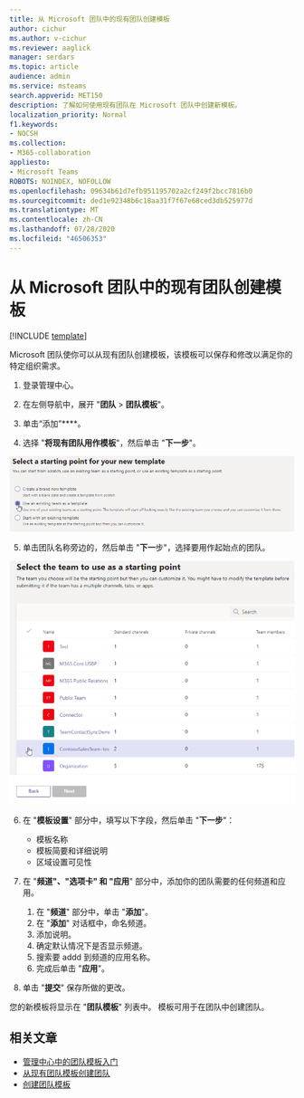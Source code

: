 ```yaml
---
title: 从 Microsoft 团队中的现有团队创建模板
author: cichur
ms.author: v-cichur
ms.reviewer: aaglick
manager: serdars
ms.topic: article
audience: admin
ms.service: msteams
search.appverid: MET150
description: 了解如何使用现有团队在 Microsoft 团队中创建新模板。
localization_priority: Normal
f1.keywords:
- NOCSH
ms.collection:
- M365-collaboration
appliesto:
- Microsoft Teams
ROBOTS: NOINDEX, NOFOLLOW
ms.openlocfilehash: 09634b61d7efb951195702a2cf249f2bcc7816b0
ms.sourcegitcommit: ded1e92348b6c18aa31f7f67e68ced3db525977d
ms.translationtype: MT
ms.contentlocale: zh-CN
ms.lasthandoff: 07/28/2020
ms.locfileid: "46506353"
---
```

# <a name="create-a-template-from-an-existing-team-in-microsoft-teams"></a>从 Microsoft 团队中的现有团队创建模板

[!INCLUDE [template](includes/preview-feature.md)]

Microsoft 团队使你可以从现有团队创建模板，该模板可以保存和修改以满足你的特定组织需求。

1. 登录管理中心。

2. 在左侧导航中，展开 "**团队**  >  **团队模板**"。

3. 单击“添加”****。

4. 选择 "**将现有团队用作模板**"，然后单击 "**下一步**"。

 ![使用现有团队作为突出显示的模板的团队模板起始点屏幕的图像。](media/team-existing-team-as-template.png)

5. 单击团队名称旁边的，然后单击 "**下一**步"，选择要用作起始点的团队。

![已突出显示一个团队的团队列表的图像。](media/team-existing-team-selection.png)

6. 在 "**模板设置**" 部分中，填写以下字段，然后单击 "**下一步**"：
    - 模板名称
    - 模板简要和详细说明
    - 区域设置可见性  
  
7. 在 "**频道"、"选项卡" 和 "应用**" 部分中，添加你的团队需要的任何频道和应用。

    1. 在 "**频道**" 部分中，单击 "**添加**"。
    2. 在 "**添加**" 对话框中，命名频道。
    3. 添加说明。
    4. 确定默认情况下是否显示频道。
    5. 搜索要 addd 到频道的应用名称。
    6. 完成后单击 "**应用**"。

8. 单击 "**提交**" 保存所做的更改。

您的新模板将显示在 "**团队模板**" 列表中。 模板可用于在团队中创建团队。

## <a name="related-articles"></a>相关文章

- [管理中心中的团队模板入门](get-started-with-teams-templates-in-the-admin-console.md)
- [从现有团队模板创建团队](modify-existing-team-template.md)
- [创建团队模板](create-a-team-template.md)

